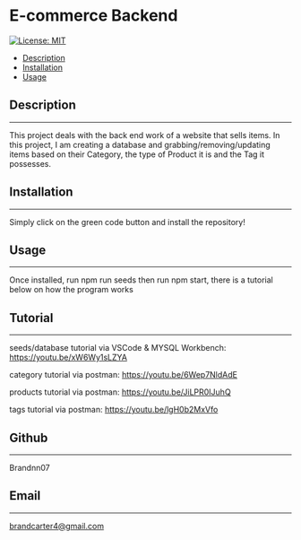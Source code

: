 # E-commerce Backend
 
[![License: MIT](https://img.shields.io/badge/License-MIT_Badge-red.svg)](https://opensource.org/licenses/MIT)

* [Description](#description)
* [Installation](#install)
* [Usage](#usage)


## Description
_______________________________

This project deals with the back end work of a website that sells items. In this project, I am creating a database and grabbing/removing/updating items based on their Category, the type of Product it is and the Tag it possesses.

## Installation 
_______________________________

Simply click on the green code button and install the repository!

## Usage
_______________________________

Once installed, run npm run seeds then run npm start, there is a tutorial below on how the program works

## Tutorial
_______________________________

seeds/database tutorial via VSCode & MYSQL Workbench: https://youtu.be/xW6Wy1sLZYA

category tutorial via postman: https://youtu.be/6Wep7NldAdE

products tutorial via postman: https://youtu.be/JiLPR0IJuhQ

tags tutorial via postman: https://youtu.be/lgH0b2MxVfo

## Github
_______________________________

Brandnn07

## Email
_______________________________

brandcarter4@gmail.com
